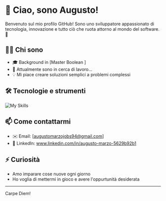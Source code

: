 # 👋 Ciao, sono Augusto!

Benvenuto sul mio profilo GitHub! Sono uno sviluppatore appassionato di tecnologia, innovazione e tutto ciò che ruota attorno al mondo del software. 🚀

## 👨‍💻 Chi sono

- 🎓 Background in [Master Boolean ]
- 🔭 Attualmente sono in cerca di lavoro...
- 💡 Mi piace creare soluzioni semplici a problemi complessi



## 🛠️ Tecnologie e strumenti

![My Skills](https://skillicons.dev/icons?i=html,css,js,vue,php,laravel,mysql,git,bootstrap,angular,typescript)


## 📫 Come contattarmi

- ✉️ Email: [augustomarzojobs94@gmail.com]
- 💼 LinkedIn: www.linkedin.com/in/augusto-marzo-5629b92b1


## ⚡ Curiosità

- Amo imparare cose nuove ogni giorno
- Ho voglia di mettermi in gioco e avere l'oppurtunità desiderata


---
Carpe Diem!


